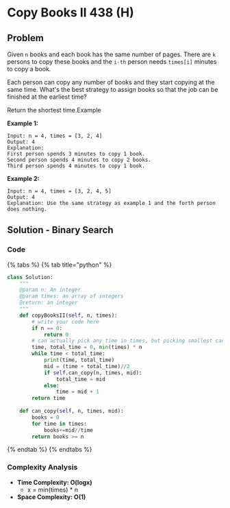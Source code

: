 # Copy Books II 438 \(H\)

## Problem

Given `n` books and each book has the same number of pages. There are `k` persons to copy these books and the `i-th` person needs `times[i]` minutes to copy a book.

Each person can copy any number of books and they start copying at the same time. What's the best strategy to assign books so that the job can be finished at the earliest time?

Return the shortest time.Example

**Example 1:**

```text
Input: n = 4, times = [3, 2, 4]
Output: 4
Explanation:
First person spends 3 minutes to copy 1 book.
Second person spends 4 minutes to copy 2 books.
Third person spends 4 minutes to copy 1 book.
```

**Example 2:**

```text
Input: n = 4, times = [3, 2, 4, 5]
Output: 4
Explanation: Use the same strategy as example 1 and the forth person does nothing.
```

## Solution - Binary Search

### Code

{% tabs %}
{% tab title="python" %}
```python
class Solution:
    """
    @param n: An integer
    @param times: an array of integers
    @return: an integer
    """
    def copyBooksII(self, n, times):
        # write your code here
        if n == 0:
            return 0
        # can actually pick any time in times, but picking smallest can reduce search time
        time, total_time = 0, min(times) * n
        while time < total_time:
            print(time, total_time)
            mid = (time + total_time)//2
            if self.can_copy(n, times, mid):
                total_time = mid
            else:
                time = mid + 1
        return time
    
    def can_copy(self, n, times, mid):
        books = 0
        for time in times:
            books+=mid//time
        return books >= n

```
{% endtab %}
{% endtabs %}

### Complexity Analysis

* **Time Complexity: O\(logx\)**
  * x = min\(times\) \* n
* **Space Complexity: O\(1\)**

